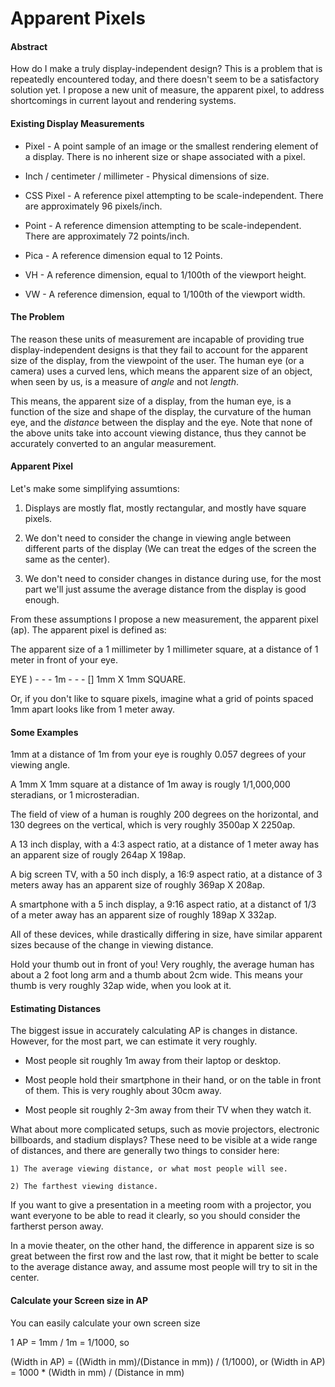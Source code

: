 # Apparent Pixels

#### Abstract

How do I make a truly display-independent design?  This is a problem that is repeatedly encountered today, and there doesn't seem to be a satisfactory solution yet.  I propose a new unit of measure, the apparent pixel, to address shortcomings in current layout and rendering systems.

#### Existing Display Measurements

* Pixel - A point sample of an image or the smallest rendering element of a display.  There is no inherent size or shape associated with a pixel.

* Inch / centimeter / millimeter - Physical dimensions of size.

* CSS Pixel - A reference pixel attempting to be scale-independent. There are approximately 96 pixels/inch.

* Point - A reference dimension attempting to be scale-independent.  There are approximately 72 points/inch.

* Pica - A reference dimension equal to 12 Points.

* VH - A reference dimension, equal to 1/100th of the viewport height.

* VW - A reference dimension, equal to 1/100th of the viewport width.

#### The Problem

The reason these units of measurement are incapable of providing true display-independent designs is that they fail to account for the apparent size of the display, from the viewpoint of the user.  The human eye (or a camera) uses a curved lens, which means the apparent size of an object, when seen by us, is a measure of _angle_ and not _length_.

This means, the apparent size of a display, from the human eye, is a function of the size and shape of the display, the curvature of the human eye, and the _distance_ between the display and the eye.  Note that none of the above units take into account viewing distance, thus they cannot be accurately converted to an angular measurement.


#### Apparent Pixel

Let's make some simplifying assumtions:

1) Displays are mostly flat, mostly rectangular, and mostly have square pixels.

2) We don't need to consider the change in viewing angle between different parts of the display (We can treat the edges of the screen the same as the center).

3) We don't need to consider changes in distance during use, for the most part we'll just assume the average distance from the display is good enough.

From these assumptions I propose a new measurement, the apparent pixel (ap).  The apparent pixel is defined as:

The apparent size of a 1 millimeter by 1 millimeter square, at a distance of 1 meter in front of your eye.

EYE ) - - - 1m - - - [] 1mm X 1mm SQUARE.

Or, if you don't like to square pixels, imagine what a grid of points spaced 1mm apart looks like from 1 meter away.

#### Some Examples

1mm at a distance of 1m from your eye is roughly 0.057 degrees of your viewing angle.

A 1mm X 1mm square at a distance of 1m away is rougly 1/1,000,000 steradians, or 1 microsteradian.

The field of view of a human is roughly 200 degrees on the horizontal, and 130 degrees on the vertical, which is very roughly 3500ap X 2250ap.

A 13 inch display, with a 4:3 aspect ratio, at a distance of 1 meter away has an apparent size of rougly 264ap X 198ap.

A big screen TV, with a 50 inch disply, a 16:9 aspect ratio, at a distance of 3 meters away has an apparent size of roughly 369ap X 208ap.

A smartphone with a 5 inch display, a 9:16 aspect ratio, at a distanct of 1/3 of a meter away has an apparent size of roughly 189ap X 332ap.

All of these devices, while drastically differing in size, have similar apparent sizes because of the change in viewing distance.

Hold your thumb out in front of you!  Very roughly, the average human has about a 2 foot long arm and a thumb about 2cm wide.  This means your thumb is very roughly 32ap wide, when you look at it.

#### Estimating Distances

The biggest issue in accurately calculating AP is changes in distance.  However, for the most part, we can estimate it very roughly.

* Most people sit roughly 1m away from their laptop or desktop.

* Most people hold their smartphone in their hand, or on the table in front of them.  This is very roughly about 30cm away.

* Most people sit roughly 2-3m away from their TV when they watch it.

What about more complicated setups, such as movie projectors, electronic billboards, and stadium displays?  These need to be visible at a wide range of distances, and there are generally two things to consider here:

	1) The average viewing distance, or what most people will see.

	2) The farthest viewing distance.

If you want to give a presentation in a meeting room with a projector, you want everyone to be able to read it clearly, so you should consider the fartherst person away.

In a movie theater, on the other hand, the difference in apparent size is so great between the first row and the last row, that it might be better to scale to the average distance away, and assume most people will try to sit in the center.

#### Calculate your Screen size in AP

You can easily calculate your own screen size

1 AP = 1mm / 1m = 1/1000, so

(Width in AP) = ((Width in mm)/(Distance in mm)) / (1/1000), or
(Width in AP) = 1000 * (Width in mm) / (Distance in mm)


